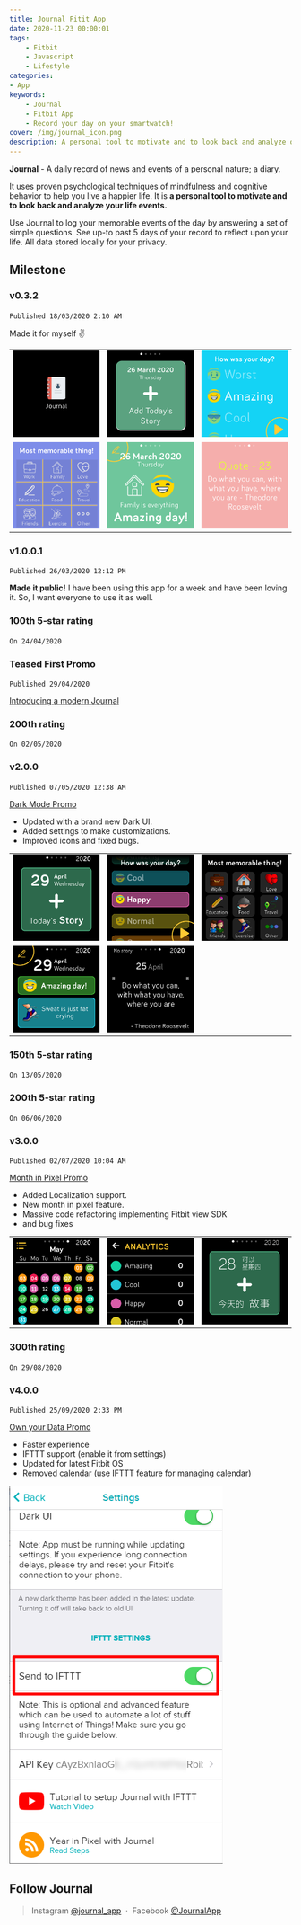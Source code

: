 ```yaml
---
title: Journal Fitit App
date: 2020-11-23 00:00:01
tags:
    - Fitbit
    - Javascript
    - Lifestyle
categories:
- App
keywords:
    - Journal 
    - Fitbit App
    - Record your day on your smartwatch!
cover: /img/journal_icon.png
description: A personal tool to motivate and to look back and analyze one’s life events. Evolving project which receives feature updates regularly. Journal app has been appreciated by hundreds of Fitbit users (300+ 5-star rating as of September 2020)
---
```


**Journal** - A daily record of news and events of a personal nature; a diary.

It uses proven psychological techniques of mindfulness and cognitive behavior to help you live a happier life. It is **a personal tool to motivate and to look back and analyze your life events.**

Use Journal to log your memorable events of the day by answering a set of simple questions. See up-to past 5 days of your record to reflect upon your life. All data stored locally for your privacy.

## Milestone
### v0.3.2
`Published 18/03/2020 2:10 AM`

Made it for myself ✌

|   |   |   |
| - | - | - |
|![Aquarex](/img/journal/1.png) | ![Aquarex](/img/journal/2.png) | ![Aquarex](/img/journal/3.png)|
|![Aquarex](/img/journal/4.png) | ![Aquarex](/img/journal/5.png) | ![Aquarex](/img/journal/6.png)|

### v1.0.0.1
`Published 26/03/2020 12:12 PM`

**Made it public!** I have been using this app for a week and have been loving it. So, I want everyone to use it as well.

### 100th 5-star rating
`On 24/04/2020`

### Teased First Promo
`Published 29/04/2020`

[Introducing a modern Journal](https://www.instagram.com/p/B_jpxFuFlWF/)

### 200th rating
`On 02/05/2020`

### v2.0.0
`Published 07/05/2020 12:38 AM`

[Dark Mode Promo](https://www.instagram.com/p/B_7K0d0A7l3/)

- Updated with a brand new Dark UI. 
- Added settings to make customizations.
- Improved icons and fixed bugs.

|   |   |   |
| - | - | - |
|![Aquarex](/img/journal/7.png) | ![Aquarex](/img/journal/8.png) | ![Aquarex](/img/journal/9.png)|
|![Aquarex](/img/journal/10.png) | ![Aquarex](/img/journal/11.png) |

### 150th 5-star rating
`On 13/05/2020`

### 200th 5-star rating
`On 06/06/2020`

### v3.0.0
`Published 02/07/2020 10:04 AM`

[Month in Pixel Promo](https://www.instagram.com/p/CCBUp6EjVob/)

- Added Localization support.
- New month in pixel feature.
- Massive code refactoring implementing Fitbit view SDK
- and bug fixes

|   |   |   |
| - | - | - |
|![Aquarex](/img/journal/12.png) | ![Aquarex](/img/journal/13.png) | ![Aquarex](/img/journal/14.png) |

### 300th rating
`On 29/08/2020`

### v4.0.0
`Published 25/09/2020 2:33 PM`

[Own your Data Promo](https://www.instagram.com/p/CFe5R0YDYCu/)

- Faster experience
- IFTTT support (enable it from settings)
- Updated for latest Fitbit OS
- Removed calendar (use IFTTT feature for managing calendar)

![Aquarex](/img/16.png)

## Follow Journal

> Instagram [@journal_app](https://www.instagram.com/journal_app) &nbsp;&middot;&nbsp;
> Facebook [@JournalApp](https://www.fb.com/journalapp)